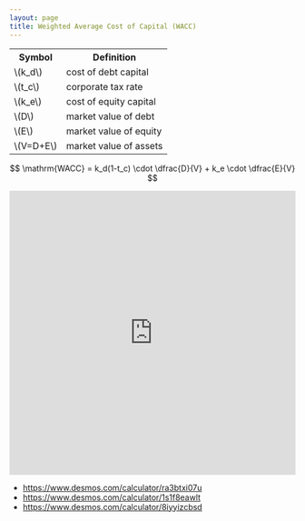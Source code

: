 ```yaml
---
layout: page
title: Weighted Average Cost of Capital (WACC)
---
```


<table>
<tr>
<th>Symbol</th>
<th>Definition</th>
</tr>
<tr>
<td>\(k_d\)</td>
<td>cost of debt capital</td>
</tr>
<tr>
<td>\(t_c\)</td>
<td>corporate tax rate</td>
</tr>
<tr>
<td>\(k_e\)</td>
<td>cost of equity capital</td>
</tr>
<tr>
<td>\(D\)</td>
<td>market value of debt</td>
</tr>
<tr>
<td>\(E\)</td>
<td>market value of equity</td>
</tr>
<tr>
<td>\(V=D+E\)</td>
<td>market value of assets</td>
</tr>
</table>

$$
\mathrm{WACC} = k_d(1-t_c) \cdot \dfrac{D}{V} + k_e \cdot \dfrac{E}{V}
$$

<iframe style="border: none" allow="fullscreen" src='https://graspablemath.com/canvas/embed.html?load=_39725d50befd67f5&options={"auto_resize_on_scroll": false, "use_toolbar": true, "undo_btn": true, "redo_btn": true, "new_sheet_btn": false, "font_size_btns": true, "formula_btn": false, "formula_panel": true, "help_btn": false, "help_logo_btn": true, "transform_btn": false, "keypad_btn": false, "scrub_btn": false, "draw_btn": false, "erase_btn": false, "arrange_btn": false, "reset_btn": true, "save_btn": false, "load_btn": false, "settings_btn": false, "share_btn": false, "insert_btn": false, "use_hold_menu": false, "display_labels": false, "btn_size": "xs", "ask_confirmation_on_closing": false, "vertical_scroll": true}' width="100%" height="500px"></iframe>

- <https://www.desmos.com/calculator/ra3btxi07u>
- <https://www.desmos.com/calculator/1s1f8eawlt>
- <https://www.desmos.com/calculator/8iyyizcbsd>
